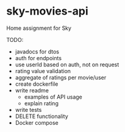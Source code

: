 # sky-movies-api
Home assignment for Sky

TODO:
- javadocs for dtos
- auth for endpoints
- use userId based on auth, not on request
- rating value validation
- aggregate of ratings per movie/user
- create dockerfile
- write readme
  - examples of API usage
  - explain rating
- write tests
- DELETE functionality
- Docker compose